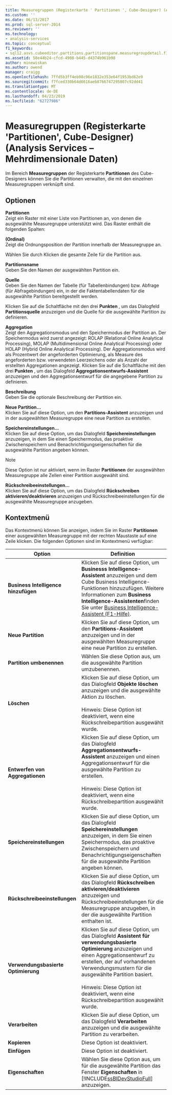 ```yaml
---
title: Measuregruppen (Registerkarte ' Partitionen ', Cube-Designer) (Analysis Services – mehrdimensionale Daten) | Microsoft-Dokumentation
ms.custom: ''
ms.date: 06/13/2017
ms.prod: sql-server-2014
ms.reviewer: ''
ms.technology:
- analysis-services
ms.topic: conceptual
f1_keywords:
- sql12.asvs.cubeeditor.partitions.partitionspane.measuregroupdetail.f1
ms.assetid: 58e44b24-cfcd-4908-b445-d4374b961b98
author: minewiskan
ms.author: owend
manager: craigg
ms.openlocfilehash: 7ffd5b3ff4eb98c96e1832e353e64f1953bd62e9
ms.sourcegitcommit: f7fced330b64d6616aeb8766747295807c92dd41
ms.translationtype: MT
ms.contentlocale: de-DE
ms.lasthandoff: 04/23/2019
ms.locfileid: "62727986"
---
```

# <a name="measure-groups-partitions-tab-cube-designer-analysis-services---multidimensional-data"></a>Measuregruppen (Registerkarte 'Partitionen', Cube-Designer) (Analysis Services – Mehrdimensionale Daten)
  Im Bereich **Measuregruppen** der Registerkarte **Partitionen** des Cube-Designers können Sie die Partitionen verwalten, die mit den einzelnen Measuregruppen verknüpft sind.  
  
## <a name="options"></a>Optionen  
 **Partitionen**  
 Zeigt ein Raster mit einer Liste von Partitionen an, von denen die ausgewählte Measuregruppe unterstützt wird. Das Raster enthält die folgenden Spalten:  
  
 **(Ordinal)**  
 Zeigt die Ordnungsposition der Partition innerhalb der Measuregruppe an.  
  
 Wählen Sie durch Klicken die gesamte Zeile für die Partition aus.  
  
 **Partitionsname**  
 Geben Sie den Namen der ausgewählten Partition ein.  
  
 **Quelle**  
 Geben Sie den Namen der Tabelle (für Tabellenbindungen) bzw. Abfrage (für Abfragebindungen) ein, in der die Faktentabellendaten für die ausgewählte Partition bereitgestellt werden.  
  
 Klicken Sie auf die Schaltfläche mit den drei **Punkten** , um das Dialogfeld **Partitionsquelle** anzuzeigen und die Quelle für die ausgewählte Partition zu definieren.  
  
 **Aggregation**  
 Zeigt den Aggregationsmodus und den Speichermodus der Partition an. Der Speichermodus wird zuerst angezeigt: ROLAP (Relational Online Analytical Processing), MOLAP (Multidimensional Online Analytical Processing) oder HOLAP (Hybrid Online Analytical Processing). Der Aggregationsmodus wird als Prozentwert der angeforderten Optimierung, als Measure des angeforderten bzw. verwendeten Leerzeichens oder als Anzahl der erstellten Aggregationen angezeigt. Klicken Sie auf die Schaltfläche mit den drei **Punkten** , um das Dialogfeld **Aggregationsentwurfs-Assistent** anzuzeigen und den Aggregationsentwurf für die angegebene Partition zu definieren.  
  
 **Beschreibung**  
 Geben Sie die optionale Beschreibung der Partition ein.  
  
 **Neue Partition...**  
 Klicken Sie auf diese Option, um den **Partitions-Assistent** anzuzeigen und in der ausgewählten Measuregruppe eine neue Partition zu erstellen.  
  
 **Speichereinstellungen...**  
 Klicken Sie auf diese Option, um das Dialogfeld **Speichereinstellungen** anzuzeigen, in dem Sie einen Speichermodus, das proaktive Zwischenspeichern und Benachrichtigungseigenschaften für die ausgewählte Partition angeben können.  
  
> [!NOTE]  
>  Diese Option ist nur aktiviert, wenn im Raster **Partitionen** der ausgewählten Measuregruppe alle Zellen einer Partition ausgewählt sind.  
  
 **Rückschreibeeinstellungen...**  
 Klicken Sie auf diese Option, um das Dialogfeld **Rückschreiben aktivieren/deaktivieren** anzuzeigen und Rückschreibeeinstellungen für die ausgewählte Measuregruppe anzugeben.  
  
## <a name="context-menu"></a>Kontextmenü  
 Das Kontextmenü können Sie anzeigen, indem Sie im Raster **Partitionen** einer ausgewählten Measuregruppe mit der rechten Maustaste auf eine Zeile klicken. Die folgenden Optionen sind im Kontextmenü verfügbar:  
  
|Option|Definition|  
|------------|----------------|  
|**Business Intelligence hinzufügen**|Klicken Sie auf diese Option, um **Businesss Intelligence-Assistent** anzuzeigen und dem Cube Business Intelligence-Funktionen hinzuzufügen. Weitere Informationen zum **Business Intelligence-Assistenten**finden Sie unter [Business Intelligence-Assistent (F1-Hilfe)](business-intelligence-wizard-f1-help.md).|  
|**Neue Partition**|Klicken Sie auf diese Option, um den **Partitions-Assistent** anzuzeigen und in der ausgewählten Measuregruppe eine neue Partition zu erstellen.|  
|**Partition umbenennen**|Wählen Sie diese Option aus, um die ausgewählte Partition umzubenennen.|  
|**Löschen**|Klicken Sie auf diese Option, um das Dialogfeld **Objekte löschen** anzuzeigen und die ausgewählte Aktion zu löschen.<br /><br /> Hinweis: Diese Option ist deaktiviert, wenn eine Rückschreibepartition ausgewählt wurde.|  
|**Entwerfen von Aggregationen**|Klicken Sie auf diese Option, um das Dialogfeld **Aggregationsentwurfs-Assistent** anzuzeigen und einen Aggregationsentwurf für die ausgewählte Partition zu erstellen.<br /><br /> Hinweis: Diese Option ist deaktiviert, wenn eine Rückschreibepartition ausgewählt wurde.|  
|**Speichereinstellungen**|Klicken Sie auf diese Option, um das Dialogfeld **Speichereinstellungen** anzuzeigen, in dem Sie einen Speichermodus, das proaktive Zwischenspeichern und Benachrichtigungseigenschaften für die ausgewählte Partition angeben können.|  
|**Rückschreibeeinstellungen**|Klicken Sie auf diese Option, um das Dialogfeld **Rückschreiben aktivieren/deaktivieren** anzuzeigen und Rückschreibeeinstellungen für die Measuregruppe anzugeben, in der die ausgewählte Partition enthalten ist.|  
|**Verwendungsbasierte Optimierung**|Klicken Sie auf diese Option, um das Dialogfeld **Assistent für verwendungsbasierte Optimierung** anzuzeigen und einen Aggregationsentwurf zu erstellen, der auf vorhandenen Verwendungsmustern für die ausgewählte Partition basiert.<br /><br /> Hinweis: Diese Option ist deaktiviert, wenn eine Rückschreibepartition ausgewählt wurde.|  
|**Verarbeiten**|Klicken Sie auf diese Option, um das Dialogfeld **Verarbeiten** anzuzeigen und die ausgewählte Partition zu verarbeiten.|  
|**Kopieren**|Diese Option ist deaktiviert.|  
|**Einfügen**|Diese Option ist deaktiviert.|  
|**Eigenschaften**|Wählen Sie diese Option aus, um für die ausgewählte Partition das Fenster **Eigenschaften** in [!INCLUDE[ssBIDevStudioFull](../includes/ssbidevstudiofull-md.md)] anzuzeigen.|  
  
  
